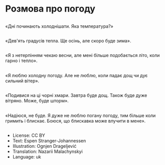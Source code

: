 # Розмова про погоду

##
«Дні починають холоднішати. Яка температура?»

##
«Дев'ять градусів тепла. Ще осінь, але скоро буде зима».

##
«Я з нетерпінням чекаю весни, але мені більше подобається літо, коли гарно і тепло».

##
«Я люблю холодну погоду. Але не люблю, коли падає дощ чи дує сильний вітер».

##
«Подивися на ці чорні хмари. Завтра буде дощ. Також буде дуже вітряно. Може, буде шторм».

##
«Надіюся, не буде. Я дуже не люблю погану погоду, тим більше коли гримить і блискає. Боюся, що блискавка може влучити в мене».

##
* License: CC BY
* Text: Espen Stranger-Johannessen
* Illustration: Ognjen Drageljević
* Translation: Nazarii Malachynskyi
* Language: uk
